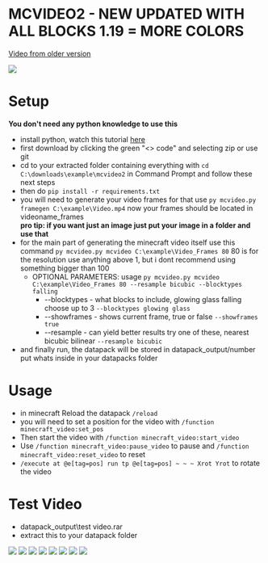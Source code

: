 # MCVIDEO2 - NEW UPDATED WITH ALL BLOCKS 1.19 = MORE COLORS
[Video from older version](https://www.youtube.com/watch?v=KN-YvopMdOs)

![](https://i.imgur.com/AZUGe8f.png)


# Setup
**You don't need any python knowledge to use this**
- install python, watch this tutorial [here](https://www.youtube.com/watch?v=Kn1HF3oD19c)
- first download by clicking the green "<> code" and selecting zip or use git
- cd to your extracted folder containing everything with `cd C:\downloads\example\mcvideo2` in Command Prompt and follow these next steps
- then do `pip install -r requirements.txt`
- you will need to generate your video frames for that use `py mcvideo.py framegen C:\example\Video.mp4` now your frames should be located in videoname_frames \
**pro tip: if you want just an image just put your image in a folder and use that**
- for the main part of generating the minecraft video itself use this command `py mcvideo.py mcvideo C:\example\Video_Frames 80`
80 is for the resolution use anything above 1, but i dont recommend using something bigger than 100
  - OPTIONAL PARAMETERS: usage `py mcvideo.py mcvideo C:\example\Video_Frames 80 --resample bicubic --blocktypes falling`
    - --blocktypes - what blocks to include, glowing glass falling choose up to 3 `--blocktypes glowing glass`
    - --showframes - shows current frame, true or false `--showframes true`
    - --resample - can yield better results try one of these, nearest bicubic bilinear `--resample bicubic`
- and finally run, the datapack will be stored in datapack_output/number put whats inside in your datapacks folder
    
 # Usage
 
- in minecraft Reload the datapack ```/reload```
- you will need to set a position for the video with ```/function minecraft_video:set_pos```
- Then start the video with ```/function minecraft_video:start_video```
- Use ```/function minecraft_video:pause_video``` to pause and ```/function minecraft_video:reset_video``` to reset
- ```/execute at @e[tag=pos] run tp @e[tag=pos] ~ ~ ~ Xrot Yrot``` to rotate the video

# Test Video

- datapack_output\test video.rar
- extract this to your datapack folder


![](https://i.imgur.com/kpiN2vE.png) ![](https://i.imgur.com/kpiN2vE.png) ![](https://i.imgur.com/kpiN2vE.png) ![](https://i.imgur.com/kpiN2vE.png) ![](https://i.imgur.com/kpiN2vE.png) ![](https://i.imgur.com/kpiN2vE.png) ![](https://i.imgur.com/kpiN2vE.png) ![](https://i.imgur.com/kpiN2vE.png)
